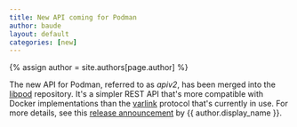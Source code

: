 ```yaml
---
title: New API coming for Podman
author: baude 
layout: default
categories: [new]
---
```

{% assign author = site.authors[page.author] %}

The new API for Podman, referred to as *apiv2*, has been merged into the [libpod](https://github.com/containers/libpod/) repository.  It's a simpler REST API that's more compatible with Docker implementations than the [varlink](https://varlink.org/) protocol that's currently in use.  For more details, see this [release announcement](https://podman.io/releases/2020/01/17/podman-new-api.html) by {{ author.display_name }}.
